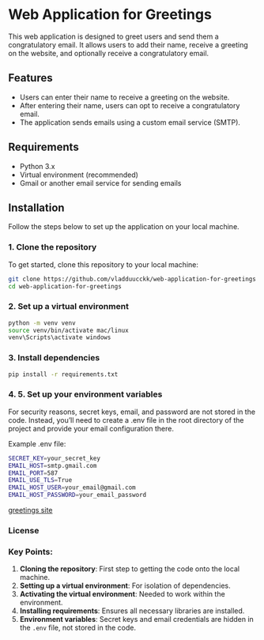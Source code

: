 # Web Application for Greetings

This web application is designed to greet users and send them a congratulatory email. It allows users to add their name, receive a greeting on the website, and optionally receive a congratulatory email.

## Features
- Users can enter their name to receive a greeting on the website.
- After entering their name, users can opt to receive a congratulatory email.
- The application sends emails using a custom email service (SMTP).

## Requirements
- Python 3.x
- Virtual environment (recommended)
- Gmail or another email service for sending emails

## Installation

Follow the steps below to set up the application on your local machine.

### 1. Clone the repository
To get started, clone this repository to your local machine:
```bash
git clone https://github.com/vladduucckk/web-application-for-greetings
cd web-application-for-greetings
```


### 2. Set up a virtual environment
```bash
python -m venv venv
source venv/bin/activate mac/linux
venv\Scripts\activate windows
```

### 3. Install dependencies
```bash
pip install -r requirements.txt
```

### 4. 5. Set up your environment variables

For security reasons, secret keys, email, and password are not stored in the code. Instead, you’ll need to create a .env file in the root directory of the project and provide your email configuration there.

Example .env file:
```bash
SECRET_KEY=your_secret_key
EMAIL_HOST=smtp.gmail.com
EMAIL_PORT=587
EMAIL_USE_TLS=True
EMAIL_HOST_USER=your_email@gmail.com
EMAIL_HOST_PASSWORD=your_email_password
```

[greetings site](https://vladduucckk.pythonanywhere.com/)

### License

### Key Points:
1. **Cloning the repository**: First step to getting the code onto the local machine.
2. **Setting up a virtual environment**: For isolation of dependencies.
3. **Activating the virtual environment**: Needed to work within the environment.
4. **Installing requirements**: Ensures all necessary libraries are installed.
5. **Environment variables**: Secret keys and email credentials are hidden in the `.env` file, not stored in the code.

